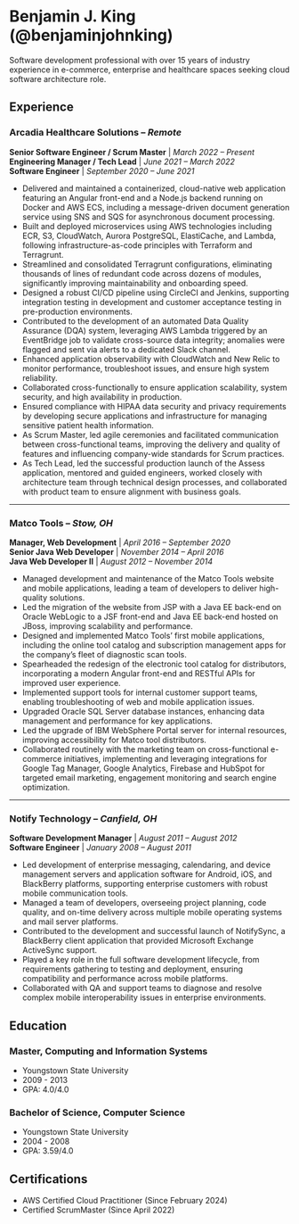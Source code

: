 # Benjamin J. King (@benjaminjohnking)
Software development professional with over 15 years of industry experience in e-commerce, enterprise and healthcare spaces seeking cloud software architecture role.

## Experience

### Arcadia Healthcare Solutions – *Remote*  
**Senior Software Engineer / Scrum Master** | *March 2022 – Present*  
**Engineering Manager / Tech Lead** | *June 2021 – March 2022*  
**Software Engineer** | *September 2020 – June 2021*

- Delivered and maintained a containerized, cloud-native web application featuring an Angular front-end and a Node.js backend running on Docker and AWS ECS, including a message-driven document generation service using SNS and SQS for asynchronous document processing.
- Built and deployed microservices using AWS technologies including ECR, S3, CloudWatch, Aurora PostgreSQL, ElastiCache, and Lambda, following infrastructure-as-code principles with Terraform and Terragrunt.
- Streamlined and consolidated Terragrunt configurations, eliminating thousands of lines of redundant code across dozens of modules, significantly improving maintainability and onboarding speed.
- Designed a robust CI/CD pipeline using CircleCI and Jenkins, supporting integration testing in development and customer acceptance testing in pre-production environments.
- Contributed to the development of an automated Data Quality Assurance (DQA) system, leveraging AWS Lambda triggered by an EventBridge job to validate cross-source data integrity; anomalies were flagged and sent via alerts to a dedicated Slack channel.
- Enhanced application observability with CloudWatch and New Relic to monitor performance, troubleshoot issues, and ensure high system reliability.
- Collaborated cross-functionally to ensure application scalability, system security, and high availability in production.
- Ensured compliance with HIPAA data security and privacy requirements by developing secure applications and infrastructure for managing sensitive patient health information.
- As Scrum Master, led agile ceremonies and facilitated communication between cross-functional teams, improving the delivery and quality of features and influencing company-wide standards for Scrum practices.
- As Tech Lead, led the successful production launch of the Assess application, mentored and guided engineers, worked closely with architecture team through technical design processes, and collaborated with product team to ensure alignment with business goals.

---

### Matco Tools – *Stow, OH*  
**Manager, Web Development** | *April 2016 – September 2020*  
**Senior Java Web Developer** | *November 2014 – April 2016*  
**Java Web Developer II** | *August 2012 – November 2014*

- Managed development and maintenance of the Matco Tools website and mobile applications, leading a team of developers to deliver high-quality solutions.
- Led the migration of the website from JSP with a Java EE back-end on Oracle WebLogic to a JSF front-end and Java EE back-end hosted on JBoss, improving scalability and performance.
- Designed and implemented Matco Tools’ first mobile applications, including the online tool catalog and subscription management apps for the company’s fleet of diagnostic scan tools.
- Spearheaded the redesign of the electronic tool catalog for distributors, incorporating a modern Angular front-end and RESTful APIs for improved user experience.
- Implemented support tools for internal customer support teams, enabling troubleshooting of web and mobile application issues.
- Upgraded Oracle SQL Server database instances, enhancing data management and performance for key applications.
- Led the upgrade of IBM WebSphere Portal server for internal resources, improving accessibility for Matco tool distributors.
- Collaborated routinely with the marketing team on cross-functional e-commerce initiatives, implementing and leveraging integrations for Google Tag Manager, Google Analytics, Firebase and HubSpot for targeted email marketing, engagement monitoring and search engine optimization.

---

### Notify Technology – *Canfield, OH*  
**Software Development Manager** | *August 2011 – August 2012*  
**Software Engineer** | *January 2008 – August 2011*

- Led development of enterprise messaging, calendaring, and device management servers and application software for Android, iOS, and BlackBerry platforms, supporting enterprise customers with robust mobile communication tools.
- Managed a team of developers, overseeing project planning, code quality, and on-time delivery across multiple mobile operating systems and mail server platforms.
- Contributed to the development and successful launch of NotifySync, a BlackBerry client application that provided Microsoft Exchange ActiveSync support.
- Played a key role in the full software development lifecycle, from requirements gathering to testing and deployment, ensuring compatibility and performance across mobile platforms.
- Collaborated with QA and support teams to diagnose and resolve complex mobile interoperability issues in enterprise environments.

## Education

### Master, Computing and Information Systems
- Youngstown State University
- 2009 - 2013
- GPA: 4.0/4.0

### Bachelor of Science, Computer Science
- Youngstown State University
- 2004 - 2008
- GPA: 3.59/4.0

## Certifications
- AWS Certified Cloud Practitioner (Since February 2024)
- Certified ScrumMaster (Since April 2022)

